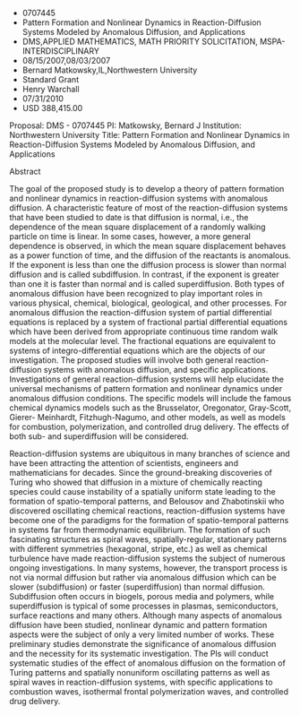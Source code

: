 
* 0707445
* Pattern Formation and Nonlinear Dynamics in Reaction-Diffusion Systems Modeled by Anomalous Diffusion, and Applications
* DMS,APPLIED MATHEMATICS, MATH PRIORITY SOLICITATION, MSPA-INTERDISCIPLINARY
* 08/15/2007,08/03/2007
* Bernard Matkowsky,IL,Northwestern University
* Standard Grant
* Henry Warchall
* 07/31/2010
* USD 388,415.00

Proposal: DMS - 0707445 PI: Matkowsky, Bernard J Institution: Northwestern
University Title: Pattern Formation and Nonlinear Dynamics in Reaction-Diffusion
Systems Modeled by Anomalous Diffusion, and Applications

Abstract

The goal of the proposed study is to develop a theory of pattern formation and
nonlinear dynamics in reaction-diffusion systems with anomalous diffusion. A
characteristic feature of most of the reaction-diffusion systems that have been
studied to date is that diffusion is normal, i.e., the dependence of the mean
square displacement of a randomly walking particle on time is linear. In some
cases, however, a more general dependence is observed, in which the mean square
displacement behaves as a power function of time, and the diffusion of the
reactants is anomalous. If the exponent is less than one the diffusion process
is slower than normal diffusion and is called subdiffusion. In contrast, if the
exponent is greater than one it is faster than normal and is called
superdiffusion. Both types of anomalous diffusion have been recognized to play
important roles in various physical, chemical, biological, geological, and other
processes. For anomalous diffusion the reaction-diffusion system of partial
differential equations is replaced by a system of fractional partial
differential equations which have been derived from appropriate continuous time
random walk models at the molecular level. The fractional equations are
equivalent to systems of integro-differential equations which are the objects of
our investigation. The proposed studies will involve both general reaction-
diffusion systems with anomalous diffusion, and specific applications.
Investigations of general reaction-diffusion systems will help elucidate the
universal mechanisms of pattern formation and nonlinear dynamics under anomalous
diffusion conditions. The specific models will include the famous chemical
dynamics models such as the Brusselator, Oregonator, Gray-Scott, Gierer-
Meinhardt, Fitzhugh-Nagumo, and other models, as well as models for combustion,
polymerization, and controlled drug delivery. The effects of both sub- and
superdiffusion will be considered.

Reaction-diffusion systems are ubiquitous in many branches of science and have
been attracting the attention of scientists, engineers and mathematicians for
decades. Since the ground-breaking discoveries of Turing who showed that
diffusion in a mixture of chemically reacting species could cause instability of
a spatially uniform state leading to the formation of spatio-temporal patterns,
and Belousov and Zhabotinskii who discovered oscillating chemical reactions,
reaction-diffusion systems have become one of the paradigms for the formation of
spatio-temporal patterns in systems far from thermodynamic equilibrium. The
formation of such fascinating structures as spiral waves, spatially-regular,
stationary patterns with different symmetries (hexagonal, stripe, etc.) as well
as chemical turbulence have made reaction-diffusion systems the subject of
numerous ongoing investigations. In many systems, however, the transport process
is not via normal diffusion but rather via anomalous diffusion which can be
slower (subdiffusion) or faster (superdiffusion) than normal diffusion.
Subdiffusion often occurs in biogels, porous media and polymers, while
superdiffusion is typical of some processes in plasmas, semiconductors, surface
reactions and many others. Although many aspects of anomalous diffusion have
been studied, nonlinear dynamic and pattern formation aspects were the subject
of only a very limited number of works. These preliminary studies demonstrate
the significance of anomalous diffusion and the necessity for its systematic
investigation. The PIs will conduct systematic studies of the effect of
anomalous diffusion on the formation of Turing patterns and spatially nonuniform
oscillating patterns as well as spiral waves in reaction-diffusion systems, with
specific applications to combustion waves, isothermal frontal polymerization
waves, and controlled drug delivery.

